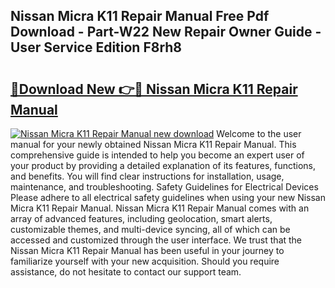 ## Nissan Micra K11 Repair Manual Free Pdf Download - Part-W22 New Repair Owner Guide - User Service Edition F8rh8

# <h2><a href="http://cf12167.oget.top/?id=Nissan+Micra+K11+Repair+Manual">🔗Download New 👉🔴 Nissan Micra K11 Repair Manual</a></h2>

[![Nissan Micra K11 Repair Manual new download](https://i.imgur.com/5g1atiW.png)](http://cf12167.oget.top/?id=Nissan+Micra+K11+Repair+Manual)
Welcome to the user manual for your newly obtained Nissan Micra K11 Repair Manual. This comprehensive guide is intended to help you become an expert user of your product by providing a detailed explanation of its features, functions, and benefits. You will find clear instructions for installation, usage, maintenance, and troubleshooting. Safety Guidelines for Electrical Devices Please adhere to all electrical safety guidelines when using your new Nissan Micra K11 Repair Manual. Nissan Micra K11 Repair Manual comes with an array of advanced features, including geolocation, smart alerts, customizable themes, and multi-device syncing, all of which can be accessed and customized through the user interface. We trust that the Nissan Micra K11 Repair Manual has been useful in your journey to familiarize yourself with your new acquisition. Should you require assistance, do not hesitate to contact our support team.
